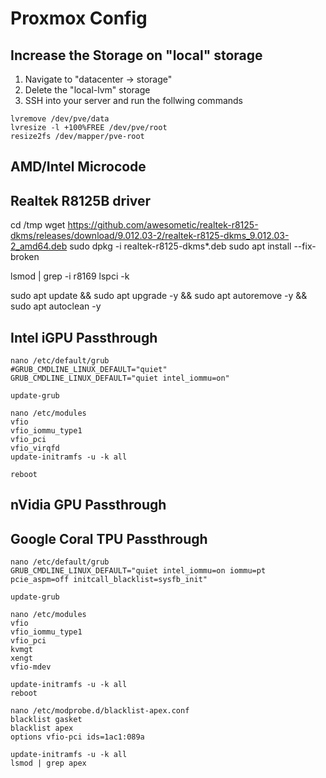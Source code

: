 # Proxmox Config

## Increase the Storage on "local" storage

1. Navigate to "datacenter -> storage"
2. Delete the "local-lvm" storage
3. SSH into your server and run the follwing commands

```shell
lvremove /dev/pve/data
lvresize -l +100%FREE /dev/pve/root
resize2fs /dev/mapper/pve-root
```

## AMD/Intel Microcode

## Realtek R8125B driver

cd /tmp
wget <https://github.com/awesometic/realtek-r8125-dkms/releases/download/9.012.03-2/realtek-r8125-dkms_9.012.03-2_amd64.deb>
sudo dpkg -i realtek-r8125-dkms*.deb
sudo apt install --fix-broken

lsmod | grep -i r8169
lspci -k

sudo apt update && sudo apt upgrade -y && sudo apt autoremove -y && sudo apt autoclean -y

## Intel iGPU Passthrough

```shell
nano /etc/default/grub
#GRUB_CMDLINE_LINUX_DEFAULT="quiet"
GRUB_CMDLINE_LINUX_DEFAULT="quiet intel_iommu=on"

update-grub

nano /etc/modules
vfio
vfio_iommu_type1
vfio_pci
vfio_virqfd
update-initramfs -u -k all

reboot
```

## nVidia GPU Passthrough

## Google Coral TPU Passthrough

```shell
nano /etc/default/grub
GRUB_CMDLINE_LINUX_DEFAULT="quiet intel_iommu=on iommu=pt pcie_aspm=off initcall_blacklist=sysfb_init"

update-grub

nano /etc/modules
vfio
vfio_iommu_type1
vfio_pci
kvmgt
xengt
vfio-mdev

update-initramfs -u -k all
reboot

nano /etc/modprobe.d/blacklist-apex.conf
blacklist gasket
blacklist apex
options vfio-pci ids=1ac1:089a

update-initramfs -u -k all
lsmod | grep apex
```
